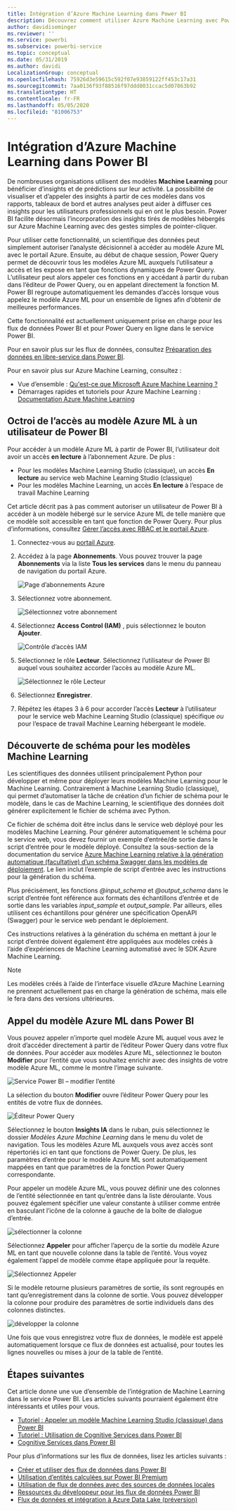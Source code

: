 ```yaml
---
title: Intégration d’Azure Machine Learning dans Power BI
description: Découvrez comment utiliser Azure Machine Learning avec Power BI
author: davidiseminger
ms.reviewer: ''
ms.service: powerbi
ms.subservice: powerbi-service
ms.topic: conceptual
ms.date: 05/31/2019
ms.author: davidi
LocalizationGroup: conceptual
ms.openlocfilehash: 75926d3e59615c592f07e93859122ff453c17a31
ms.sourcegitcommit: 7aa0136f93f88516f97ddd8031ccac5d07863b92
ms.translationtype: HT
ms.contentlocale: fr-FR
ms.lasthandoff: 05/05/2020
ms.locfileid: "81006753"
---
```

# <a name="azure-machine-learning-integration-in-power-bi"></a>Intégration d’Azure Machine Learning dans Power BI

De nombreuses organisations utilisent des modèles **Machine Learning** pour bénéficier d’insights et de prédictions sur leur activité. La possibilité de visualiser et d’appeler des insights à partir de ces modèles dans vos rapports, tableaux de bord et autres analyses peut aider à diffuser ces insights pour les utilisateurs professionnels qui en ont le plus besoin.  Power BI facilite désormais l’incorporation des insights tirés de modèles hébergés sur Azure Machine Learning avec des gestes simples de pointer-cliquer.

Pour utiliser cette fonctionnalité, un scientifique des données peut simplement autoriser l’analyste décisionnel à accéder au modèle Azure ML avec le portail Azure.  Ensuite, au début de chaque session, Power Query permet de découvrir tous les modèles Azure ML auxquels l’utilisateur a accès et les expose en tant que fonctions dynamiques de Power Query.  L’utilisateur peut alors appeler ces fonctions en y accédant à partir du ruban dans l’éditeur de Power Query, ou en appelant directement la fonction M. Power BI regroupe automatiquement les demandes d’accès lorsque vous appelez le modèle Azure ML pour un ensemble de lignes afin d’obtenir de meilleures performances.

Cette fonctionnalité est actuellement uniquement prise en charge pour les flux de données Power BI et pour Power Query en ligne dans le service Power BI.

Pour en savoir plus sur les flux de données, consultez [Préparation des données en libre-service dans Power BI](service-dataflows-overview.md).

Pour en savoir plus sur Azure Machine Learning, consultez :

- Vue d’ensemble :  [Qu'est-ce que Microsoft Azure Machine Learning ?](https://docs.microsoft.com/azure/machine-learning/service/overview-what-is-azure-ml)
- Démarrages rapides et tutoriels pour Azure Machine Learning :  [Documentation Azure Machine Learning](https://docs.microsoft.com/azure/machine-learning/)

## <a name="granting-access-to-the-azure-ml-model-to-a-power-bi-user"></a>Octroi de l’accès au modèle Azure ML à un utilisateur de Power BI

Pour accéder à un modèle Azure ML à partir de Power BI, l’utilisateur doit avoir un accès **en lecture** à l’abonnement Azure.  De plus :

- Pour les modèles Machine Learning Studio (classique), un accès **En lecture** au service web Machine Learning Studio (classique)
- Pour les modèles Machine Learning, un accès **En lecture** à l’espace de travail Machine Learning

Cet article décrit pas à pas comment autoriser un utilisateur de Power BI à accéder à un modèle hébergé sur le service Azure ML de telle manière que ce modèle soit accessible en tant que fonction de Power Query.  Pour plus d’informations, consultez [Gérer l’accès avec RBAC et le portail Azure](https://docs.microsoft.com/azure/role-based-access-control/role-assignments-portal).

1. Connectez-vous au [portail Azure](https://portal.azure.com).

2. Accédez à la page **Abonnements**. Vous pouvez trouver la page **Abonnements** via la liste **Tous les services** dans le menu du panneau de navigation du portail Azure.

    ![Page d’abonnements Azure](media/service-machine-learning-integration/machine-learning-integration_01.png)

3. Sélectionnez votre abonnement.

    ![Sélectionnez votre abonnement](media/service-machine-learning-integration/machine-learning-integration_02.png)

4. Sélectionnez **Access Control (IAM)** , puis sélectionnez le bouton **Ajouter**.

    ![Contrôle d’accès IAM](media/service-machine-learning-integration/machine-learning-integration_03.png)

5. Sélectionnez le rôle **Lecteur**. Sélectionnez l’utilisateur de Power BI auquel vous souhaitez accorder l’accès au modèle Azure ML.

    ![Sélectionnez le rôle Lecteur](media/service-machine-learning-integration/machine-learning-integration_04.png)

6. Sélectionnez **Enregistrer**.

7. Répétez les étapes 3 à 6 pour accorder l’accès **Lecteur** à l’utilisateur pour le service web Machine Learning Studio (classique) spécifique *ou* pour l’espace de travail Machine Learning hébergeant le modèle.


## <a name="schema-discovery-for-machine-learning-models"></a>Découverte de schéma pour les modèles Machine Learning

Les scientifiques des données utilisent principalement Python pour développer et même pour déployer leurs modèles Machine Learning pour le Machine Learning.  Contrairement à Machine Learning Studio (classique), qui permet d’automatiser la tâche de création d’un fichier de schéma pour le modèle, dans le cas de Machine Learning, le scientifique des données doit générer explicitement le fichier de schéma avec Python.

Ce fichier de schéma doit être inclus dans le service web déployé pour les modèles Machine Learning. Pour générer automatiquement le schéma pour le service web, vous devez fournir un exemple d’entrée/de sortie dans le script d’entrée pour le modèle déployé. Consultez la sous-section de la documentation du service [Azure Machine Learning relative à la génération automatique (facultative) d’un schéma Swagger dans les modèles de déploiement](https://docs.microsoft.com/azure/machine-learning/how-to-deploy-and-where#optional-define-model-web-service-schema). Le lien inclut l’exemple de script d’entrée avec les instructions pour la génération du schéma. 

Plus précisément, les fonctions *\@input_schema* et *\@output_schema* dans le script d’entrée font référence aux formats des échantillons d’entrée et de sortie dans les variables *input_sample* et *output_sample*. Par ailleurs, elles utilisent ces échantillons pour générer une spécification OpenAPI (Swagger) pour le service web pendant le déploiement.

Ces instructions relatives à la génération du schéma en mettant à jour le script d’entrée doivent également être appliquées aux modèles créés à l’aide d’expériences de Machine Learning automatisé avec le SDK Azure Machine Learning.

> [!NOTE]
> Les modèles créés à l’aide de l’interface visuelle d’Azure Machine Learning ne prennent actuellement pas en charge la génération de schéma, mais elle le fera dans des versions ultérieures. 

## <a name="invoking-the-azure-ml-model-in-power-bi"></a>Appel du modèle Azure ML dans Power BI

Vous pouvez appeler n’importe quel modèle Azure ML auquel vous avez le droit d’accéder directement à partir de l’éditeur Power Query dans votre flux de données. Pour accéder aux modèles Azure ML, sélectionnez le bouton **Modifier** pour l’entité que vous souhaitez enrichir avec des insights de votre modèle Azure ML, comme le montre l’image suivante.

![Service Power BI – modifier l’entité](media/service-machine-learning-integration/machine-learning-integration_05.png)

La sélection du bouton **Modifier** ouvre l’éditeur Power Query pour les entités de votre flux de données.

![Éditeur Power Query](media/service-machine-learning-integration/machine-learning-integration_06.png)

Sélectionnez le bouton **Insights IA** dans le ruban, puis sélectionnez le dossier _Modèles Azure Machine Learning_ dans le menu du volet de navigation. Tous les modèles Azure ML auxquels vous avez accès sont répertoriés ici en tant que fonctions de Power Query. De plus, les paramètres d’entrée pour le modèle Azure ML sont automatiquement mappées en tant que paramètres de la fonction Power Query correspondante.

Pour appeler un modèle Azure ML, vous pouvez définir une des colonnes de l’entité sélectionnée en tant qu’entrée dans la liste déroulante. Vous pouvez également spécifier une valeur constante à utiliser comme entrée en basculant l’icône de la colonne à gauche de la boîte de dialogue d’entrée.

![sélectionner la colonne](media/service-machine-learning-integration/machine-learning-integration_07.png)

Sélectionnez **Appeler** pour afficher l’aperçu de la sortie du modèle Azure ML en tant que nouvelle colonne dans la table de l’entité. Vous voyez également l’appel de modèle comme étape appliquée pour la requête.

![Sélectionnez Appeler](media/service-machine-learning-integration/machine-learning-integration_08.png)

Si le modèle retourne plusieurs paramètres de sortie, ils sont regroupés en tant qu’enregistrement dans la colonne de sortie. Vous pouvez développer la colonne pour produire des paramètres de sortie individuels dans des colonnes distinctes.

![développer la colonne](media/service-machine-learning-integration/machine-learning-integration_09.png)

Une fois que vous enregistrez votre flux de données, le modèle est appelé automatiquement lorsque ce flux de données est actualisé, pour toutes les lignes nouvelles ou mises à jour de la table de l’entité.

## <a name="next-steps"></a>Étapes suivantes

Cet article donne une vue d’ensemble de l’intégration de Machine Learning dans le service Power BI. Les articles suivants pourraient également être intéressants et utiles pour vous. 

* [Tutoriel : Appeler un modèle Machine Learning Studio (classique) dans Power BI](service-tutorial-invoke-machine-learning-model.md)
* [Tutoriel : Utilisation de Cognitive Services dans Power BI](service-tutorial-use-cognitive-services.md)
* [Cognitive Services dans Power BI](service-cognitive-services.md)

Pour plus d’informations sur les flux de données, lisez les articles suivants :
* [Créer et utiliser des flux de données dans Power BI](service-dataflows-create-use.md)
* [Utilisation d’entités calculées sur Power BI Premium](service-dataflows-computed-entities-premium.md)
* [Utilisation de flux de données avec des sources de données locales](service-dataflows-on-premises-gateways.md)
* [Ressources du développeur pour les flux de données Power BI](service-dataflows-developer-resources.md)
* [Flux de données et intégration à Azure Data Lake (préversion)](service-dataflows-azure-data-lake-integration.md)



